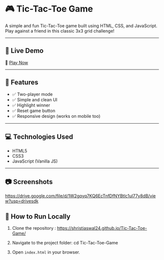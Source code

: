 # 🎮 Tic-Tac-Toe Game

A simple and fun Tic-Tac-Toe game built using HTML, CSS, and JavaScript. Play against a friend in this classic 3x3 grid challenge!

---

## 🔗 Live Demo

🔗 [Play Now](https://shristiaswal24.github.io/Tic-Tac-Toe-Game/)

---

## 📌 Features

- ✅ Two-player mode
- ✅ Simple and clean UI
- ✅ Highlight winner
- ✅ Reset game button
- ✅ Responsive design (works on mobile too)

---

## 💻 Technologies Used

- HTML5
- CSS3
- JavaScript (Vanilla JS)

---

## 📷 Screenshots 

https://drive.google.com/file/d/1W2gqyq7KQ6EcTnfDfNYBtlc1ul77y8dB/view?usp=drivesdk

## 🚀 How to Run Locally

1. Clone the repository :
https://shristiaswal24.github.io/Tic-Tac-Toe-Game/

2. Navigate to the project folder:
cd Tic-Tac-Toe-Game

3. Open `index.html` in your browser.
